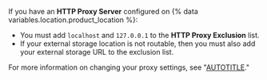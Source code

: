 If you have an **HTTP Proxy Server** configured on {% data variables.location.product_location %}:

  - You must add `localhost` and `127.0.0.1` to the **HTTP Proxy Exclusion** list.
  - If your external storage location is not routable, then you must also add your external storage URL to the exclusion list.

  For more information on changing your proxy settings, see "[AUTOTITLE](/admin/configuration/configuring-network-settings/configuring-an-outbound-web-proxy-server)."
